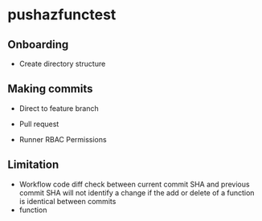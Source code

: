 # pushazfunctest

## Onboarding

- Create directory structure

## Making commits

- Direct to feature branch
- Pull request

- Runner RBAC Permissions

## Limitation

- Workflow code diff check between current commit SHA and previous commit SHA will not identify a change if the add or delete of a function is identical between commits
- function 



##